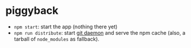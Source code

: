 # piggyback

- `npm start`: start the app (nothing there yet)
- `npm run distribute`: start [git daemon](https://gist.github.com/datagrok/5080545) and serve the npm cache (also, a tarball of `node_modules` as fallback).